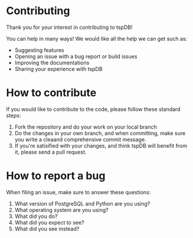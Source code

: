# Contributing
Thank you for your interest in contributing to tspDB!

You can help in many ways! We would like all the help we can get such as:
- Suggesting features
- Opening an issue with a bug report or build issues
- Improving the documentations
- Sharing your experience with tspDB

# How to contribute
If you would like to contribute to the code, please follow these standard steps:
1. Fork the repository and do your work on your local branch 
2. Do the changes in your own branch, and when committing, make sure you write a cleaand comprehensive  commit message.
3. If you're satisified with your changes, and think tspDB will benefit from it, please send a pull request.


# How to report a bug

When filing an issue, make sure to answer these  questions:

1. What version of PostgreSQL and Python are you using?
2. What operating system are you using?
3. What did you do?
4. What did you expect to see?
5. What did you see instead?
